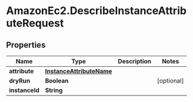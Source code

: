 # AmazonEc2.DescribeInstanceAttributeRequest

## Properties

Name | Type | Description | Notes
------------ | ------------- | ------------- | -------------
**attribute** | [**InstanceAttributeName**](InstanceAttributeName.md) |  | 
**dryRun** | **Boolean** |  | [optional] 
**instanceId** | **String** |  | 


